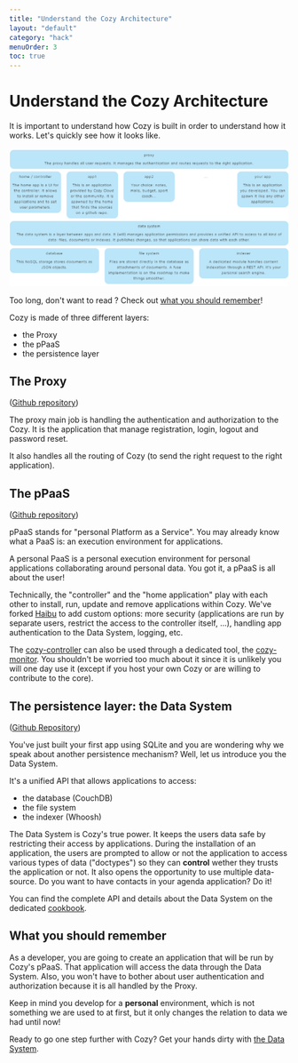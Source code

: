 ```yaml
---
title: "Understand the Cozy Architecture"
layout: "default"
category: "hack"
menuOrder: 3
toc: true
---
```


# Understand the Cozy Architecture

It is important to understand how Cozy is built in order to understand how it works. Let's quickly see how it looks like.

![Architecture Overview](/assets/images/cozy-architecture.png)

Too long, don't want to read ? Check out [what you should remember](#What-you-should-remember)!

Cozy is made of three different layers:

* the Proxy
* the pPaaS
* the persistence layer

## The Proxy
([Github repository](https://github.com/cozy/cozy-proxy/))

The proxy main job is handling the authentication and authorization to the Cozy. It is the application that manage registration, login, logout and password reset.

It also handles all the routing of Cozy (to send the right request to the right application).

## The pPaaS
([Github repository](https://github.com/cozy/cozy-controller/))

pPaaS stands for "personal Platform as a Service".
You may already know what a PaaS is: an execution environment for applications.

A personal PaaS is a personal execution environment for personal applications collaborating around personal data. You got it, a pPaaS is all about the user!

Technically, the "controller" and the "home application" play with each other to install, run, update and remove applications within Cozy. We've forked [Haibu](https://github.com/nodejitsu/haibu) to add custom options: more security (applications are run by separate users, restrict the access to the controller itself, ...), handling app authentication to the Data System, logging, etc.

The [cozy-controller](https://github.com/cozy/cozy-controller/) can also be used through a dedicated tool, the [cozy-monitor](https://github.com/cozy/cozy-monitor/). You shouldn't be worried too much about it since it is unlikely you will one day use it (except if you host your own Cozy or are willing to contribute to the core).

## The persistence layer: the Data System
([Github Repository](https://github.com/cozy/cozy-data-system/))

You've just built your first app using SQLite and you are wondering why we speak about another persistence mechanism? Well, let us introduce you the Data System.

It's a unified API that allows applications to access:

* the database (CouchDB)
* the file system
* the indexer (Whoosh)

The Data System is Cozy's true power. It keeps the users data safe by restricting their access by applications.
During the installation of an application, the users are prompted to allow or not the application to access various types of data ("doctypes") so they can **control** wether they trusts the application or not.
It also opens the opportunity to use multiple data-source. Do you want to have contacts in your agenda application? Do it!

You can find the complete API and details about the Data System on the dedicated [cookbook](/cookbooks/data-system.html).

## What you should remember
As a developer, you are going to create an application that will be run by Cozy's pPaaS. That application will access the data through the Data System.
Also, you won't have to bother about user authentication and authorization because it is all handled by the Proxy.

Keep in mind you develop for a **personal** environment, which is not something we are used to at first, but it only changes the relation to data we had until now!

Ready to go one step further with Cozy? Get your hands dirty with [the Data System](/hack/getting-started/play-with-data-system.html).

